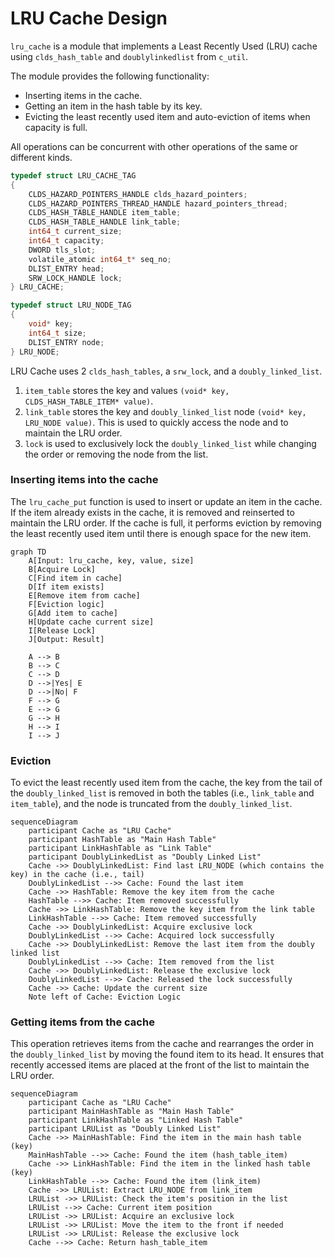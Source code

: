 
# LRU Cache Design

`lru_cache` is a module that implements a Least Recently Used (LRU) cache using `clds_hash_table` and `doublylinkedlist` from `c_util`.

The module provides the following functionality:

- Inserting items in the cache.
- Getting an item in the hash table by its key.
- Evicting the least recently used item and auto-eviction of items when capacity is full.

All operations can be concurrent with other operations of the same or different kinds.

```c
typedef struct LRU_CACHE_TAG
{
    CLDS_HAZARD_POINTERS_HANDLE clds_hazard_pointers;
    CLDS_HAZARD_POINTERS_THREAD_HANDLE hazard_pointers_thread;
    CLDS_HASH_TABLE_HANDLE item_table;
    CLDS_HASH_TABLE_HANDLE link_table;
    int64_t current_size;
    int64_t capacity;
    DWORD tls_slot;
    volatile_atomic int64_t* seq_no;
    DLIST_ENTRY head;
    SRW_LOCK_HANDLE lock;
} LRU_CACHE;

typedef struct LRU_NODE_TAG
{
    void* key;
    int64_t size;
    DLIST_ENTRY node;
} LRU_NODE;
```

LRU Cache uses 2 `clds_hash_tables`, a `srw_lock`, and a `doubly_linked_list`.
1. `item_table` stores the key and values `(void* key, CLDS_HASH_TABLE_ITEM* value)`.
2. `link_table` stores the key and `doubly_linked_list` node `(void* key, LRU_NODE value)`. This is used to quickly access the node and to maintain the LRU order.
3. `lock` is used to exclusively lock the `doubly_linked_list` while changing the order or removing the node from the list.

### Inserting items into the cache

The `lru_cache_put` function is used to insert or update an item in the cache. If the item already exists in the cache, it is removed and reinserted to maintain the LRU order. If the cache is full, it performs eviction by removing the least recently used item until there is enough space for the new item.

```mermaid
graph TD
    A[Input: lru_cache, key, value, size]
    B[Acquire Lock]
    C[Find item in cache]
    D[If item exists]
    E[Remove item from cache]
    F[Eviction logic]
    G[Add item to cache]
    H[Update cache current size]
    I[Release Lock]
    J[Output: Result]

    A --> B
    B --> C
    C --> D
    D -->|Yes| E
    D -->|No| F
    F --> G
    E --> G
    G --> H
    H --> I
    I --> J
```

### Eviction

To evict the least recently used item from the cache, the key from the tail of the `doubly_linked_list` is removed in both the tables (i.e., `link_table` and `item_table`), and the node is truncated from the `doubly_linked_list`.

```mermaid
sequenceDiagram
    participant Cache as "LRU Cache"
    participant HashTable as "Main Hash Table"
    participant LinkHashTable as "Link Table"
    participant DoublyLinkedList as "Doubly Linked List"
    Cache ->> DoublyLinkedList: Find last LRU_NODE (which contains the key) in the cache (i.e., tail)
    DoublyLinkedList -->> Cache: Found the last item
    Cache ->> HashTable: Remove the key item from the cache
    HashTable -->> Cache: Item removed successfully
    Cache ->> LinkHashTable: Remove the key item from the link table
    LinkHashTable -->> Cache: Item removed successfully
    Cache ->> DoublyLinkedList: Acquire exclusive lock
    DoublyLinkedList -->> Cache: Acquired lock successfully
    Cache ->> DoublyLinkedList: Remove the last item from the doubly linked list
    DoublyLinkedList -->> Cache: Item removed from the list
    Cache ->> DoublyLinkedList: Release the exclusive lock
    DoublyLinkedList -->> Cache: Released the lock successfully
    Cache ->> Cache: Update the current size
    Note left of Cache: Eviction Logic
```

### Getting items from the cache

This operation retrieves items from the cache and rearranges the order in the `doubly_linked_list` by moving the found item to its head. It ensures that recently accessed items are placed at the front of the list to maintain the LRU order.

```mermaid
sequenceDiagram
    participant Cache as "LRU Cache"
    participant MainHashTable as "Main Hash Table"
    participant LinkHashTable as "Linked Hash Table"
    participant LRUList as "Doubly Linked List"
    Cache ->> MainHashTable: Find the item in the main hash table (key)
    MainHashTable -->> Cache: Found the item (hash_table_item)
    Cache ->> LinkHashTable: Find the item in the linked hash table (key)
    LinkHashTable -->> Cache: Found the item (link_item)
    Cache ->> LRUList: Extract LRU_NODE from link_item
    LRUList ->> LRUList: Check the item's position in the list
    LRUList -->> Cache: Current item position
    LRUList ->> LRUList: Acquire an exclusive lock
    LRUList ->> LRUList: Move the item to the front if needed
    LRUList ->> LRUList: Release the exclusive lock
    Cache -->> Cache: Return hash_table_item
```
